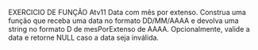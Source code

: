 EXERCICIO DE FUNÇÃO
Atv11 Data com mês por extenso. Construa uma função que receba uma data no formato DD/MM/AAAA e devolva uma string no formato D de mesPorExtenso de AAAA. Opcionalmente, valide a data e retorne NULL caso a data seja inválida.